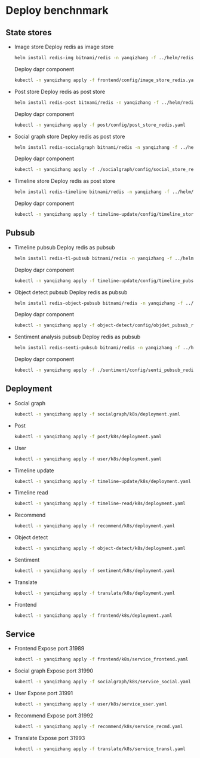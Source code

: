 # Deploy benchnmark

## State stores
- Image store
    Deploy redis as image store
    ```bash
    helm install redis-img bitnami/redis -n yanqizhang -f ../helm/redis_rdb_bitnami_val.yml --set global.storageClass=local-storage --set master.persistence.size=2Gi --set global.redis.password=redisstore --wait
    ```

    Deploy dapr component
    ```bash
    kubectl -n yanqizhang apply -f frontend/config/image_store_redis.yaml
    ```

- Post store
    Deploy redis as post store
    ```bash
    helm install redis-post bitnami/redis -n yanqizhang -f ../helm/redis_rdb_bitnami_val.yml --set global.storageClass=local-storage --set master.persistence.size=2Gi --set global.redis.password=redispost --wait
    ```

    Deploy dapr component
    ```bash
    kubectl -n yanqizhang apply -f post/config/post_store_redis.yaml
    ```

- Social graph store
    Deploy redis as post store
    ```bash
    helm install redis-socialgraph bitnami/redis -n yanqizhang -f ../helm/redis_rdb_bitnami_val.yml --set global.storageClass=local-storage --set master.persistence.size=2Gi  --set replica.persistence.size=2Gi --set global.redis.password=redissocialgraph --wait
    ```

    Deploy dapr component
    ```bash
    kubectl -n yanqizhang apply -f ./socialgraph/config/social_store_redis.yaml
    ```

- Timeline store
    Deploy redis as post store
    ```bash
    helm install redis-timeline bitnami/redis -n yanqizhang -f ../helm/redis_rdb_bitnami_val.yml --set global.storageClass=local-storage --set master.persistence.size=2Gi --set global.redis.password=redistimeline --wait
    ```

    Deploy dapr component
    ```bash
    kubectl -n yanqizhang apply -f timeline-update/config/timeline_store_redis.yaml
    ```

## Pubsub

- Timeline pubsub
    Deploy redis as pubsub
    ```bash
    helm install redis-tl-pubsub bitnami/redis -n yanqizhang -f ../helm/redis_rdb_bitnami_val.yml --set global.storageClass=local-storage --set master.persistence.size=2Gi --set global.redis.password=redispubsub --wait
    ```

    Deploy dapr component
    ```bash
    kubectl -n yanqizhang apply -f timeline-update/config/timeline_pubsub_redis.yaml
    ```

- Object detect pubsub
    Deploy redis as pubsub
    ```bash
    helm install redis-object-pubsub bitnami/redis -n yanqizhang -f ../helm/redis_rdb_bitnami_val.yml --set global.storageClass=local-storage --set master.persistence.size=2Gi --set global.redis.password=redispubsub --wait
    ```

    Deploy dapr component
    ```bash
    kubectl -n yanqizhang apply -f object-detect/config/objdet_pubsub_redis.yaml
    ```

- Sentiment analysis pubsub
    Deploy redis as pubsub
    ```bash
    helm install redis-senti-pubsub bitnami/redis -n yanqizhang -f ../helm/redis_rdb_bitnami_val.yml --set global.storageClass=local-storage --set master.persistence.size=10Gi --set replica.persistence.size=10Gi --set global.redis.password=redispubsub --wait
    ```

    Deploy dapr component
    ```bash
    kubectl -n yanqizhang apply -f ./sentiment/config/senti_pubsub_redis.yaml
    ```

## Deployment

- Social graph
    ```bash
    kubectl -n yanqizhang apply -f socialgraph/k8s/deployment.yaml
    ```

- Post
    ```bash
    kubectl -n yanqizhang apply -f post/k8s/deployment.yaml
    ```

- User
    ```bash
    kubectl -n yanqizhang apply -f user/k8s/deployment.yaml
    ```

- Timeline update
    ```bash
    kubectl -n yanqizhang apply -f timeline-update/k8s/deployment.yaml
    ```

- Timeline read
    ```bash
    kubectl -n yanqizhang apply -f timeline-read/k8s/deployment.yaml
    ```

- Recommend
    ```bash
    kubectl -n yanqizhang apply -f recommend/k8s/deployment.yaml
    ```

- Object detect
    ```bash
    kubectl -n yanqizhang apply -f object-detect/k8s/deployment.yaml
    ```

- Sentiment
    ```bash
    kubectl -n yanqizhang apply -f sentiment/k8s/deployment.yaml
    ```

- Translate
    ```bash
    kubectl -n yanqizhang apply -f translate/k8s/deployment.yaml
    ```

- Frontend
    ```bash
    kubectl -n yanqizhang apply -f frontend/k8s/deployment.yaml
    ```

## Service

- Frontend
    Expose port 31989
    ```bash
    kubectl -n yanqizhang apply -f frontend/k8s/service_frontend.yaml
    ```

- Social graph
    Expose port 31990
    ```bash
    kubectl -n yanqizhang apply -f socialgraph/k8s/service_social.yaml
    ```

- User
    Expose port 31991
    ```bash
    kubectl -n yanqizhang apply -f user/k8s/service_user.yaml
    ```

- Recommend
    Expose port 31992
    ```bash
    kubectl -n yanqizhang apply -f recommend/k8s/service_recmd.yaml
    ```

- Translate
    Expose port 31993
    ```bash
    kubectl -n yanqizhang apply -f translate/k8s/service_transl.yaml
    ```



